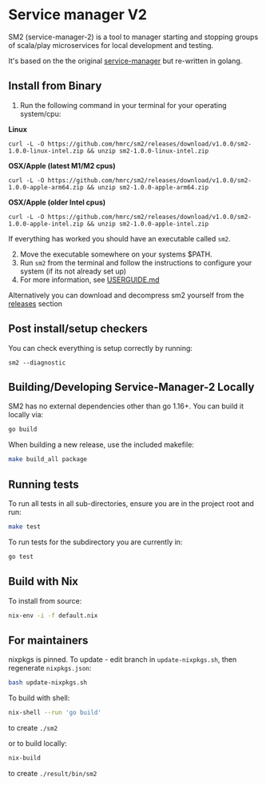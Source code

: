 # Service manager V2
SM2 (service-manager-2) is a tool to manager starting and stopping groups of scala/play microservices for local development and testing.

It's based on the the original [service-manager](https://github.com/hmrc/service-manager) but re-written in golang.

## Install from Binary
1. Run the following command in your terminal for your operating system/cpu:

**Linux**
```base
curl -L -O https://github.com/hmrc/sm2/releases/download/v1.0.0/sm2-1.0.0-linux-intel.zip && unzip sm2-1.0.0-linux-intel.zip
```

**OSX/Apple (latest M1/M2 cpus)**

```base
curl -L -O https://github.com/hmrc/sm2/releases/download/v1.0.0/sm2-1.0.0-apple-arm64.zip && unzip sm2-1.0.0-apple-arm64.zip
```

**OSX/Apple (older Intel cpus)**

```base
curl -L -O https://github.com/hmrc/sm2/releases/download/v1.0.0/sm2-1.0.0-apple-intel.zip && unzip sm2-1.0.0-apple-intel.zip
```

If everything has worked you should have an executable called `sm2`. 

2. Move the executable somewhere on your systems $PATH.
3. Run `sm2` from the terminal and follow the instructions to configure your system (if its not already set up)
4. For more information, see [USERGUIDE.md](USERGUIDE.md)

Alternatively you can download and decompress sm2 yourself from the [releases]() section

## Post install/setup checkers
You can check everything is setup correctly by running:
```base
sm2 --diagnostic
```


## Building/Developing Service-Manager-2 Locally
SM2 has no external dependencies other than go 1.16+. You can build it locally via:

```bash
go build
```
When building a new release, use the included makefile:
```bash
make build_all package
```

## Running tests 

To run all tests in all sub-directories, ensure you are in the project root and run:

```bash
make test
```

To run tests for the subdirectory you are currently in:
```bash
go test
```

## Build with Nix

To install from source:

```bash
nix-env -i -f default.nix
```

## For maintainers

nixpkgs is pinned. To update - edit branch in `update-nixpkgs.sh`, then regenerate `nixpkgs.json`:

```bash
bash update-nixpkgs.sh
```

To build with shell:
```bash
nix-shell --run 'go build'
```
to create `./sm2`

or to build locally:

```bash
nix-build
```
to create `./result/bin/sm2`
